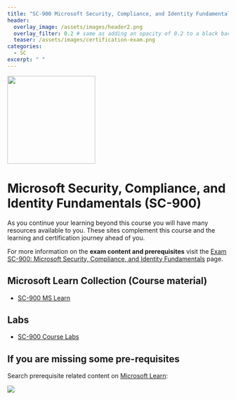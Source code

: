 ```yaml
---
title: "SC-900 Microsoft Security, Compliance, and Identity Fundamentals"
header:
  overlay_image: /assets/images/header2.png
  overlay_filter: 0.2 # same as adding an opacity of 0.2 to a black background
  teaser: /assets/images/certification-exam.png
categories:
  - SC
excerpt: " "
---
```

<img src="../../assets/images/certification-exam.png" width="200" height="200">

# Microsoft Security, Compliance, and Identity Fundamentals (SC-900)

As you continue your learning beyond this course you will have many resources available to you. These sites complement this course and the learning and certification journey ahead of you.

For more information on the **exam content and prerequisites** visit the [Exam SC-900: Microsoft Security, Compliance, and Identity Fundamentals](https://learn.microsoft.com/en-us/certifications/exams/sc-900) page.

## Microsoft Learn Collection (Course material)
- [SC-900 MS Learn](https://aka.ms/courseSC-900)

## Labs
- [SC-900 Course Labs](https://aka.ms/sc900labs)

## If you are missing some pre-requisites
Search prerequisite related content on [Microsoft Learn](https://learn.microsoft.com/en-us/training/browse/):

<img src="../../assets/images/learn-search.png">